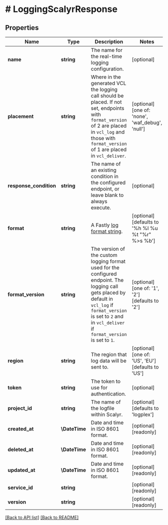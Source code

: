 # # LoggingScalyrResponse

## Properties

Name | Type | Description | Notes
------------ | ------------- | ------------- | -------------
**name** | **string** | The name for the real-time logging configuration. | [optional] 
**placement** | **string** | Where in the generated VCL the logging call should be placed. If not set, endpoints with `format_version` of 2 are placed in `vcl_log` and those with `format_version` of 1 are placed in `vcl_deliver`. | [optional]  [one of: 'none', 'waf_debug', 'null']
**response_condition** | **string** | The name of an existing condition in the configured endpoint, or leave blank to always execute. | [optional] 
**format** | **string** | A Fastly [log format string](https://docs.fastly.com/en/guides/custom-log-formats). | [optional]  [defaults to '%h %l %u %t "%r" %&gt;s %b']
**format_version** | **string** | The version of the custom logging format used for the configured endpoint. The logging call gets placed by default in `vcl_log` if `format_version` is set to `2` and in `vcl_deliver` if `format_version` is set to `1`. | [optional]  [one of: '1', '2'] [defaults to '2']
**region** | **string** | The region that log data will be sent to. | [optional]  [one of: 'US', 'EU'] [defaults to 'US']
**token** | **string** | The token to use for authentication. | [optional] 
**project_id** | **string** | The name of the logfile within Scalyr. | [optional]  [defaults to 'logplex']
**created_at** | **\DateTime** | Date and time in ISO 8601 format. | [optional] [readonly] 
**deleted_at** | **\DateTime** | Date and time in ISO 8601 format. | [optional] [readonly] 
**updated_at** | **\DateTime** | Date and time in ISO 8601 format. | [optional] [readonly] 
**service_id** | **string** |  | [optional] [readonly] 
**version** | **string** |  | [optional] [readonly] 


[[Back to API list]](../../README.md#endpoints) [[Back to README]](../../README.md)
